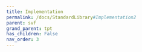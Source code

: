 ```yaml
---
title: Implementation
permalink: /docs/StandardLibrary#Implementation2
parent: svf
grand_parent: tpt
has_children: False
nav_order: 3
---
```

